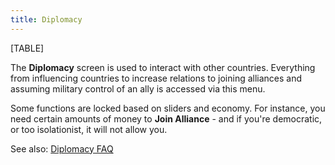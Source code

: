 ```yaml
---
title: Diplomacy
---
```



[TABLE]

  
The **Diplomacy** screen is used to interact with other countries.
Everything from influencing countries to increase relations to joining
alliances and assuming military control of an ally is accessed via this
menu.

Some functions are locked based on sliders and economy. For instance,
you need certain amounts of money to **Join Alliance** - and if you're
democratic, or too isolationist, it will not allow you.

See also: [Diplomacy FAQ](/wiki/Diplomacy_FAQ "Diplomacy FAQ")
